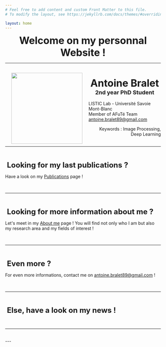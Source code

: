 ```yaml
---
# Feel free to add content and custom Front Matter to this file.
# To modify the layout, see https://jekyllrb.com/docs/themes/#overriding-theme-defaults

layout: home
---
```


**<center><font size = 6> Welcome on my personnal Website ! </font></center>**

---
<br/>
<img align="left" width=230 hspace=20px src="/images/PhotoMIAI.jpeg">


**<center><font size = 6>Antoine Bralet</font></center>**
**<center><font size = 4>2nd year PhD Student</font></center>**<br/>
LISTIC Lab - Université Savoie Mont-Blanc <br/>
Member of AFuTé Team<br/>
antoine.bralet89@gmail.com<br/>
<div style="text-align: right">
Keywords : Image Processing, Deep Learning
</div>
<br/>

--- 

&nbsp;

**<font size = 5> Looking for my last publications ? </font>**

Have a look on my [Publications](https://ant89ne.github.io/publications/) page !

&nbsp;

---

&nbsp;

**<font size = 5> Looking for more information about me ? </font>**

Let's meet in my [About me](https://ant89ne.github.io/about/) page ! You will find not only who I am but also my research area and my fields of interest !

&nbsp;

---

&nbsp;

**<font size = 5> Even more ? </font>**

For even more informations, contact me on antoine.bralet89@gmail.com !

&nbsp;

---

&nbsp;

**<font size = 5> Else, have a look on my news ! </font>** 

&nbsp;

---
<br/>
---

&nbsp;
